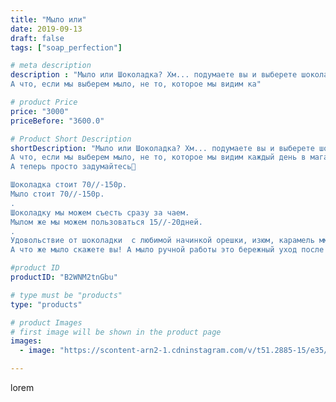```yaml
---
title: "Мыло или"
date: 2019-09-13
draft: false
tags: ["soap_perfection"]

# meta description
description : "Мыло или Шоколадка? Хм... подумаете вы и выберете шоколадку, а в голове сразу мысли о чаепитие, друзьях.
А что, если мы выберем мыло, не то, которое мы видим ка"

# product Price
price: "3000"
priceBefore: "3600.0"

# Product Short Description
shortDescription: "Мыло или Шоколадка? Хм... подумаете вы и выберете шоколадку, а в голове сразу мысли о чаепитие, друзьях.
А что, если мы выберем мыло, не то, которое мы видим каждый день в магазинах, а необычное по форме, аромату, цвету, так ещё и с полезными свойствами для кожи🤔 мыльная роза или пион в нежных бело//-розовых тонах, НЕТ лучше туфелька на каблучке, вариантов столько, что определяется сразу очень сложно. 👍
А теперь просто задумайтесь👀

Шоколадка стоит 70//-150р. 
Мыло стоит 70//-150р.
.
Шоколадку мы можем съесть сразу за чаем. 
Мылом же мы можем пользоваться 15//-20дней.
. 
Удовольствие от шоколадки  с любимой начинкой орешки, изюм, карамель ммм...слюнки потекли. 
А что же мыло скажете вы! А мыло ручной работы это бережный уход после рабочего дня, это презент без повода который ПОКАЖЕТ, что вы думали о человеке, это ароматерапия, это желание открыть для себя что//-то интересное. А ЧТО ДУМАЕТЕ ПО ЭТОМУ ПОВОДУ ВЫ? ."

#product ID
productID: "B2WNM2tnGbu"

# type must be "products"
type: "products"

# product Images
# first image will be shown in the product page
images:
  - image: "https://scontent-arn2-1.cdninstagram.com/v/t51.2885-15/e35/68674376_534999257270050_5693194876078191768_n.jpg?se=7&tp=1&_nc_ht=scontent-arn2-1.cdninstagram.com&_nc_cat=110&_nc_ohc=6AZPhtNFGzkAX-0CTbZ&ccb=7-4&oh=2b4ecd5f7b7a64fe3439fc37e8288083&oe=6083CB1F&ig_cache_key=MjEzMTk0OTUzMTU5MjE1NjkxMA%3D%3D.2-ccb7-4"

---
```

lorem
